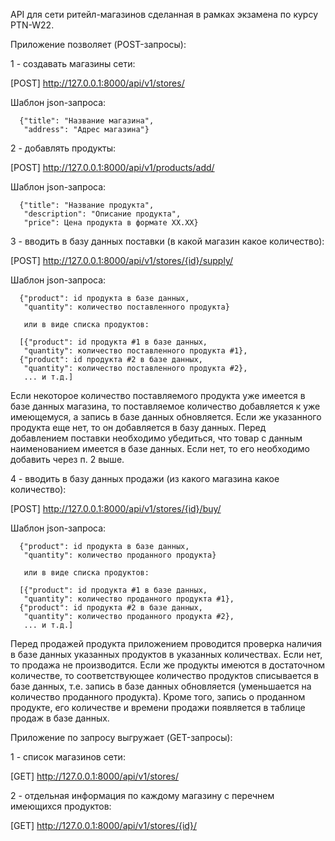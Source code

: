 API для сети ритейл-магазинов сделанная в рамках экзамена по курсу PTN-W22.

Приложение позволяет (POST-запросы):

1 - создавать магазины сети:

[POST] http://127.0.0.1:8000/api/v1/stores/

Шаблон json-запроса:

      {"title": "Название магазина",
       "address": "Адрес магазина"}
       
2 - добавлять продукты:

[POST] http://127.0.0.1:8000/api/v1/products/add/

Шаблон json-запроса:

      {"title": "Название продукта",
       "description": "Описание продукта",
       "price": Цена продукта в формате XX.XX}
       
3 - вводить в базу данных поставки (в какой магазин какое количество):

[POST] http://127.0.0.1:8000/api/v1/stores/{id}/supply/

Шаблон json-запроса:

      {"product": id продукта в базе данных,
       "quantity": количество поставленного продукта}
       
       или в виде списка продуктов:
       
      [{"product": id продукта #1 в базе данных,
       "quantity": количество поставленного продукта #1},
      {"product": id продукта #2 в базе данных,
       "quantity": количество поставленного продукта #2},
       ... и т.д.]
       
Если некоторое количество поставляемого продукта уже имеется в базе данных магазина, то поставляемое количество добавляется к уже имеющемуся, а запись в базе данных обновляется. Если же указанного продукта еще нет, то он добавляется в базу данных. Перед добавлением поставки необходимо убедиться, что товар с данным наименованием имеется в базе данных. Если нет, то его необходимо добавить через п. 2 выше.
       
4 - вводить в базу данных продажи (из какого магазина какое количество):

[POST] http://127.0.0.1:8000/api/v1/stores/{id}/buy/

Шаблон json-запроса:

      {"product": id продукта в базе данных,
       "quantity": количество проданного продукта}
       
       или в виде списка продуктов:
       
      [{"product": id продукта #1 в базе данных,
       "quantity": количество проданного продукта #1},
      {"product": id продукта #2 в базе данных,
       "quantity": количество проданного продукта #2},
       ... и т.д.]
       
Перед продажей продукта приложением проводится проверка наличия в базе данных указанных продуктов в указанных количествах. Если нет, то продажа не производится. Если же продукты имеются в достаточном количестве, то соответствующее количество продуктов списывается в базе данных, т.е. запись в базе данных обновляется (уменьшается на количество проданного продукта). Кроме того, запись о проданном продукте, его количестве и времени продажи появляется в таблице продаж в базе данных.

Приложение по запросу выгружает (GET-запросы):

1 - список магазинов сети:

[GET] http://127.0.0.1:8000/api/v1/stores/

2 - отдельная информация по каждому магазину с перечнем имеющихся продуктов:

[GET] http://127.0.0.1:8000/api/v1/stores/{id}/
